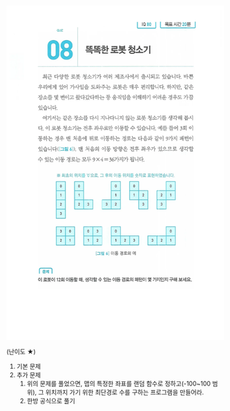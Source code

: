 ![이미지](./08.webp)

(난이도 ★)

1. 기본 문제
2. 추가 문제
   1. 위의 문제를 풀었으면, 맵의 특정한 좌표를 랜덤 함수로 정하고(-100~100 범위), 그 위치까지 가기 위한 최단경로 수를 구하는 프로그램을 만들어라.
   2. 한방 공식으로 풀기

